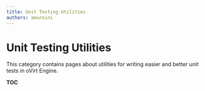 ```yaml
---
title: Unit Testing Utilities
authors: amureini
---
```


# Unit Testing Utilities

This category contains pages about utilities for writing easier and better unit tests in oVirt Engine.

__TOC__
